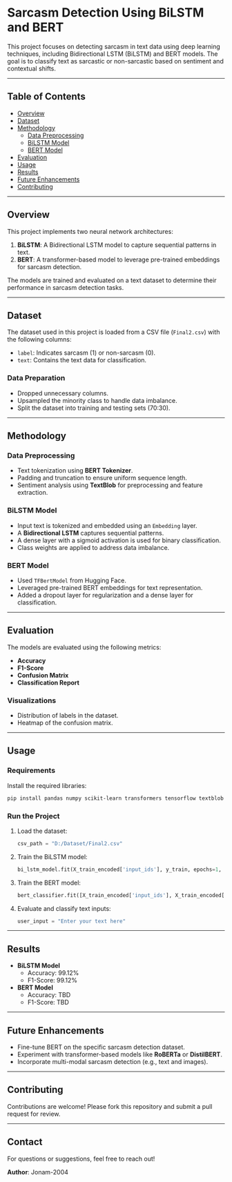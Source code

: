 # Sarcasm Detection Using BiLSTM and BERT

This project focuses on detecting sarcasm in text data using deep learning techniques, including Bidirectional LSTM (BiLSTM) and BERT models. The goal is to classify text as sarcastic or non-sarcastic based on sentiment and contextual shifts.

---

## Table of Contents
- [Overview](#overview)
- [Dataset](#dataset)
- [Methodology](#methodology)
  - [Data Preprocessing](#data-preprocessing)
  - [BiLSTM Model](#bilstm-model)
  - [BERT Model](#bert-model)
- [Evaluation](#evaluation)
- [Usage](#usage)
- [Results](#results)
- [Future Enhancements](#future-enhancements)
- [Contributing](#contributing)

---

## Overview
This project implements two neural network architectures:
1. **BiLSTM**: A Bidirectional LSTM model to capture sequential patterns in text.
2. **BERT**: A transformer-based model to leverage pre-trained embeddings for sarcasm detection.

The models are trained and evaluated on a text dataset to determine their performance in sarcasm detection tasks.

---

## Dataset
The dataset used in this project is loaded from a CSV file (`Final2.csv`) with the following columns:
- `label`: Indicates sarcasm (1) or non-sarcasm (0).
- `text`: Contains the text data for classification.

### Data Preparation
- Dropped unnecessary columns.
- Upsampled the minority class to handle data imbalance.
- Split the dataset into training and testing sets (70:30).

---

## Methodology

### Data Preprocessing
- Text tokenization using **BERT Tokenizer**.
- Padding and truncation to ensure uniform sequence length.
- Sentiment analysis using **TextBlob** for preprocessing and feature extraction.

### BiLSTM Model
- Input text is tokenized and embedded using an `Embedding` layer.
- A **Bidirectional LSTM** captures sequential patterns.
- A dense layer with a sigmoid activation is used for binary classification.
- Class weights are applied to address data imbalance.

### BERT Model
- Used `TFBertModel` from Hugging Face.
- Leveraged pre-trained BERT embeddings for text representation.
- Added a dropout layer for regularization and a dense layer for classification.

---

## Evaluation
The models are evaluated using the following metrics:
- **Accuracy**
- **F1-Score**
- **Confusion Matrix**
- **Classification Report**

### Visualizations
- Distribution of labels in the dataset.
- Heatmap of the confusion matrix.

---

## Usage

### Requirements
Install the required libraries:
```bash
pip install pandas numpy scikit-learn transformers tensorflow textblob seaborn matplotlib torch
```

### Run the Project
1. Load the dataset:
   ```python
   csv_path = "D:/Dataset/Final2.csv"
   ```
2. Train the BiLSTM model:
   ```python
   bi_lstm_model.fit(X_train_encoded['input_ids'], y_train, epochs=1, batch_size=64, class_weight=class_weight_dict)
   ```
3. Train the BERT model:
   ```python
   bert_classifier.fit([X_train_encoded['input_ids'], X_train_encoded['attention_mask']], y_train_repeated, epochs=1, batch_size=16, class_weight=class_weight_dict)
   ```
4. Evaluate and classify text inputs:
   ```python
   user_input = "Enter your text here"
   ```

---

## Results
- **BiLSTM Model**
  - Accuracy: 99.12%
  - F1-Score: 99.12%
- **BERT Model**
  - Accuracy: TBD
  - F1-Score: TBD

---

## Future Enhancements
- Fine-tune BERT on the specific sarcasm detection dataset.
- Experiment with transformer-based models like **RoBERTa** or **DistilBERT**.
- Incorporate multi-modal sarcasm detection (e.g., text and images).

---

## Contributing
Contributions are welcome! Please fork this repository and submit a pull request for review.

---

## Contact
For questions or suggestions, feel free to reach out!

**Author**: Jonam-2004


